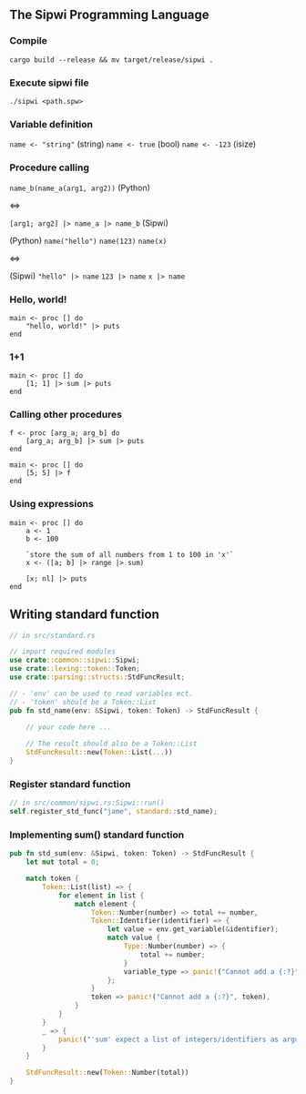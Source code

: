 ## The Sipwi Programming Language

### Compile

`cargo build --release && mv target/release/sipwi .`

### Execute sipwi file

`./sipwi <path.spw>`

### Variable definition

`name <- "string"` (string)
`name <- true` (bool)
`name <- -123` (isize)

### Procedure calling

`name_b(name_a(arg1, arg2))` (Python)

<=>

`[arg1; arg2] |> name_a |> name_b` (Sipwi)


(Python)
`name("hello")`
`name(123)`
`name(x)`

<=>

(Sipwi)
`"hello" |> name`
`123 |> name`
`x |> name`


### Hello, world!

```
main <- proc [] do
    "hello, world!" |> puts
end
```

### 1+1

```
main <- proc [] do
    [1; 1] |> sum |> puts
end
```

### Calling other procedures

```
f <- proc [arg_a; arg_b] do
    [arg_a; arg_b] |> sum |> puts
end

main <- proc [] do
    [5; 5] |> f
end
```

### Using expressions

```
main <- proc [] do
    a <- 1
    b <- 100

    `store the sum of all numbers from 1 to 100 in 'x'`
    x <- ([a; b] |> range |> sum)

    [x; nl] |> puts
end
```

## Writing standard function

```rust
// in src/standard.rs

// import required modules
use crate::common::sipwi::Sipwi;
use crate::lexing::token::Token;
use crate::parsing::structs::StdFuncResult;

// - 'env' can be used to read variables ect.
// - 'token' should be a Token::List
pub fn std_name(env: &Sipwi, token: Token) -> StdFuncResult {
 
    // your code here ...

    // The result should also be a Token::List
    StdFuncResult::new(Token::List(...))
}
```

### Register standard function

```rust
// in src/common/sipwi.rs:Sipwi::run()
self.register_std_func("jame", standard::std_name);
```

### Implementing sum() standard function

```rust
pub fn std_sum(env: &Sipwi, token: Token) -> StdFuncResult {
    let mut total = 0;

    match token {
        Token::List(list) => {
            for element in list {
                match element {
                    Token::Number(number) => total += number,
                    Token::Identifier(identifier) => {
                        let value = env.get_variable(&identifier);
                        match value {
                            Type::Number(number) => {
                                total += number;
                            }
                            variable_type => panic!("Cannot add a {:?}", variable_type),
                        };
                    }
                    token => panic!("Cannot add a {:?}", token),
                }
            }
        }
        _ => {
            panic!("'sum' expect a list of integers/identifiers as arguments!")
        }
    }

    StdFuncResult::new(Token::Number(total))
}
```
